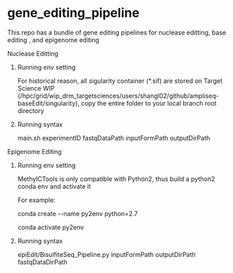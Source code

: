 # gene_editing_pipeline
This repo has a bundle of gene editing pipelines for nuclease editting, base editing , and epigenome editing


Nuclease Editting

1. Running env setting
   
   For historical reason, all sigularity container (*.sif) are stored on Target Science WIP (/hpc/grid/wip_drm_targetsciences/users/shangl02/github/ampliseq-baseEdit/singularity), copy the entire folder to your local branch root directory

3. Running syntax

   main.sh experimentID fastqDataPath inputFormPath outputDirPath




Epigenome Editing

1. Running env setting
   
   MethylCTools is only compatible with Python2, thus build a python2 conda env and activate it
   
   For example:
   
    conda create --name py2env python=2.7
   
    conda activate py2env

3. Running syntax
   
   epiEdit/BisulfiteSeq_Pipeline.py inputFormPath outputDirPath fastqDataDirPath
 

